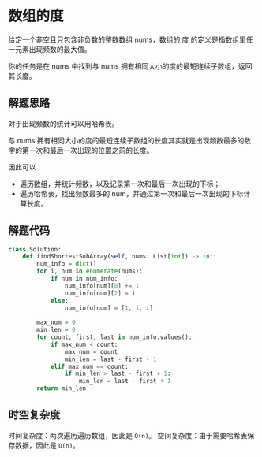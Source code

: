 # 数组的度

给定一个非空且只包含非负数的整数数组 nums，数组的 度 的定义是指数组里任一元素出现频数的最大值。

你的任务是在 nums 中找到与 nums 拥有相同大小的度的最短连续子数组，返回其长度。

## 解题思路

对于出现频数的统计可以用哈希表。

与 nums 拥有相同大小的度的最短连续子数组的长度其实就是出现频数最多的数字的第一次和最后一次出现的位置之前的长度。

因此可以：

- 遍历数组，并统计频数，以及记录第一次和最后一次出现的下标；
- 遍历哈希表，找出频数最多的 num，并通过第一次和最后一次出现的下标计算长度。

## 解题代码

```python
class Solution:
    def findShortestSubArray(self, nums: List[int]) -> int:
        num_info = dict()
        for i, num in enumerate(nums):
            if num in num_info:
                num_info[num][0] += 1
                num_info[num][2] = i
            else:
                num_info[num] = [1, i, i]
        
        max_num = 0
        min_len = 0
        for count, first, last in num_info.values():
            if max_num < count:
                max_num = count
                min_len = last - first + 1
            elif max_num == count:
                if min_len > last - first + 1:
                    min_len = last - first + 1
        return min_len
```

## 时空复杂度

时间复杂度：两次遍历遍历数组，因此是 `O(n)`。
空间复杂度：由于需要哈希表保存数据，因此是 `O(n)`。
